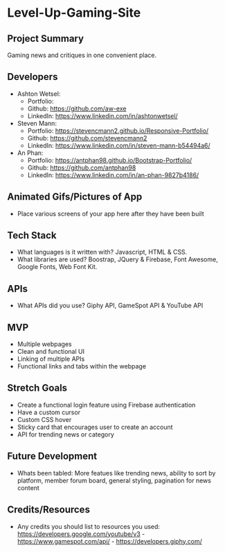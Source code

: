 # Level-Up-Gaming-Site

> [Live Site]: https://aw-exe.github.io/Level-Up-Gaming-Site/

## Project Summary

Gaming news and critiques in one convenient place. 

## Developers

- Ashton Wetsel:
  - Portfolio: 
  - Github: https://github.com/aw-exe
  - LinkedIn: https://www.linkedin.com/in/ashtonwetsel/
- Steven Mann:
  - Portfolio: https://stevencmann2.github.io/Responsive-Portfolio/
  - Github: https://github.com/stevencmann2
  - LinkedIn: https://www.linkedin.com/in/steven-mann-b54494a6/
- An Phan:
  - Portfolio: https://antphan98.github.io/Bootstrap-Portfolio/
  - Github: https://github.com/antphan98
  - LinkedIn: https://www.linkedin.com/in/an-phan-9827b4186/

## Animated Gifs/Pictures of App

- Place various screens of your app here after they have been built

## Tech Stack

- What languages is it written with? Javascript, HTML & CSS.
- What libraries are used? Boostrap, JQuery & Firebase, Font Awesome, Google Fonts, Web Font Kit. 

## APIs

- What APIs did you use? Giphy API, GameSpot API & YouTube API

## MVP

- Multiple webpages
- Clean and functional UI
- Linking of multiple APIs
- Functional links and tabs within the webpage

## Stretch Goals

- Create a functional login feature using Firebase authentication
- Have a custom cursor
- Custom CSS hover 
- Sticky card that encourages user to create an account
- API for trending news or category

## Future Development

- Whats been tabled: More featues like trending news, ability to sort by platform, member forum board, general styling, pagination for news content

## Credits/Resources

- Any credits you should list to resources you used: https://developers.google.com/youtube/v3 - https://www.gamespot.com/api/ - https://developers.giphy.com/
